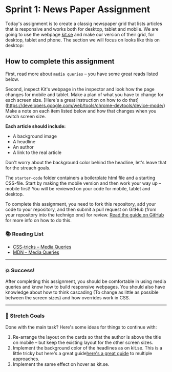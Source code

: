 # Sprint 1: News Paper Assignment

Today's assignment is to create a classig newspaper grid that lists articles that is responsive and works both for desktop, tablet and mobile. We are going to use the webpage [kit.se](https://kit.se/) and make our version of their grid, for desktop, tablet and phone. The section we will focus on looks like this on desktop: 




## How to complete this assignment

First, read more about `media queries` – you have some great reads listed below. 

Second, inspect Kit's webpage in the inspector and look how the page changes for mobile and tablet. Make a plan of what you have to change for each screen size. [Here's a great instruction on how to do that] (https://developers.google.com/web/tools/chrome-devtools/device-mode/) Make a note on each item listed below and how that changes when you switch screen size. 

**Each article should include:**
* A background image
* A headline
* An author
* A link to the real article

Don't worry about the background color behind the headline, let's leave that for the streach goals. 

The `starter-code` folder containers a boilerplate html file and a starting CSS-file. Start by making the mobile version and then work your way up – mobile first! You will be reviewed on your code for mobile, tablet and desktop. 

To complete this assignment, you need to fork this repository, add your code to your repository, and then submit a pull request on GitHub (from your repository into the technigo one) for review. [Read the guide on GitHub](https://guides.github.com/activities/forking/) for more info on how to do this.

### :books: Reading List

* [CSS-tricks – Media Queries](https://css-tricks.com/css-media-queries/)
* [MDN – Media Queries](https://developer.mozilla.org/en-US/docs/Web/CSS/Media_Queries/Using_media_queries)

---

### :boom: Success!

After completing this assignment, you should be comfortable in using media queries and know how to build responsive webpages. You should also have knowledge about how to think cascading (To change as little as possible between the screen sizes) and how overrides work in CSS. 

---

### :runner: Stretch Goals

Done with the main task? Here's some ideas for things to continue with:

1. Re-arrange the layout on the cards so that the author is above the title on mobile – but keep the existing layout for the other screen sizes. 
1. Implement the background color of the headlines as on kit.se. This is a little tricky but here's a great guide[here's a great guide](https://css-tricks.com/multi-line-padded-text/) to multiple approaches.
1. Implement the same effect on hover as kit.se. 
